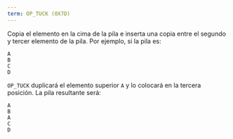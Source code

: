 ```yaml
---
term: OP_TUCK (0X7D)
---
```


Copia el elemento en la cima de la pila e inserta una copia entre el segundo y tercer elemento de la pila. Por ejemplo, si la pila es:

```text
A
B
C
D
```

`OP_TUCK` duplicará el elemento superior `A` y lo colocará en la tercera posición. La pila resultante será:

```text
A
B
A
C
D
```